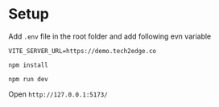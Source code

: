 # Setup

Add `.env` file in the root folder and add following evn variable

```
VITE_SERVER_URL=https://demo.tech2edge.co
```

```
npm install
```

```
npm run dev
```

Open `http://127.0.0.1:5173/`
